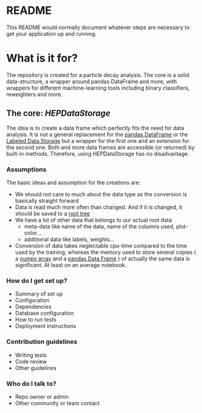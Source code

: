# README #

This README would normally document whatever steps are necessary to get your application up and running.

# What is it for? #
 The repository is created for a particle decay analysis. The core is a solid data-structure, a wrapper around pandas DataFrame and more, with wrappers for different machine-learning tools including binary classifiers, reweighters and more.

## The core: _HEPDataStorage_ ##
 The idea is to create a data frame which perfectly fits the need for data analysis. It is not a general replacement for the [pandas DataFrame][pandas.DataFrame] or the [Labeled Data Storage][LabeledDataStorage] but a wrapper for the first one and an extension for the second one. Both and more data frames are accessible (or returned) by built-in methods. Therefore, using HEPDataStorage has no disadvantage.
### Assumptions ###
The basic ideas and assumption for the creations are:

* We should not care to much about the data type as the conversion is basically straight forward
* Data is read much more often than changed. And if it is changed, it should be saved to a [root tree](rootTree)
* We have a lot of other data that belongs to our actual root data
  - meta-data like name of the data, name of the columns used, plot-color...
  - additional data like labels, weights...
* Conversion of data takes neglectable cpu-time compared to the time used by the training, whereas the memory used to store several copies ( a [numpy array][numpy.array] and a [pandas Data Frame][pandas.DataFrame] ) of actually the same data is significant. At least on an average notebook.



### How do I get set up? ###

* Summary of set up
* Configuration
* Dependencies
* Database configuration
* How to run tests
* Deployment instructions

### Contribution guidelines ###

* Writing tests
* Code review
* Other guidelines

### Who do I talk to? ###

* Repo owner or admin
* Other community or team contact

[pandas.DataFrame]: http://pandas.pydata.org/pandas-docs/stable/generated/pandas.DataFrame.html
[LabeledDataStorage]: http://yandex.github.io/rep/data.html#module-rep.data.storage
[numpy.array]: http://docs.scipy.org/doc/numpy-1.10.1/user/basics.rec.html
[rootTree]: https://root.cern.ch/doc/v606/classTTree.html